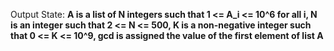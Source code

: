 Output State: **A is a list of N integers such that 1 <= A_i <= 10^6 for all i, N is an integer such that 2 <= N <= 500, K is a non-negative integer such that 0 <= K <= 10^9, gcd is assigned the value of the first element of list A**